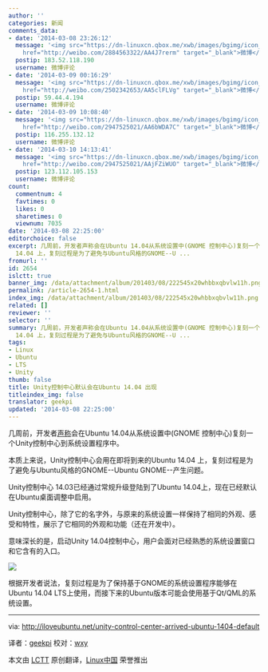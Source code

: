 ```yaml
---
author: ''
categories: 新闻
comments_data:
- date: '2014-03-08 23:26:12'
  message: '<img src="https://dn-linuxcn.qbox.me/xwb/images/bgimg/icon_logo.png" />sunshine9D(<a
    href="http://weibo.com/2884563322/AA4J7rerm" target="_blank">微博</a>): 转发微博'
  postip: 183.52.118.190
  username: 微博评论
- date: '2014-03-09 00:16:29'
  message: '<img src="https://dn-linuxcn.qbox.me/xwb/images/bgimg/icon_logo.png" />上火的快乐生活(<a
    href="http://weibo.com/2502342653/AA5clFLVg" target="_blank">微博</a>): 转发微博'
  postip: 59.44.4.194
  username: 微博评论
- date: '2014-03-09 10:08:40'
  message: '<img src="https://dn-linuxcn.qbox.me/xwb/images/bgimg/icon_logo.png" />Elementary-Luna(<a
    href="http://weibo.com/2947525021/AA6bWDA7C" target="_blank">微博</a>): 转发微博'
  postip: 116.255.132.12
  username: 微博评论
- date: '2014-03-10 14:13:41'
  message: '<img src="https://dn-linuxcn.qbox.me/xwb/images/bgimg/icon_logo.png" />Elementary-Luna(<a
    href="http://weibo.com/2947525021/AAjFZiWUO" target="_blank">微博</a>): 转发微博'
  postip: 123.112.105.153
  username: 微博评论
count:
  commentnum: 4
  favtimes: 0
  likes: 0
  sharetimes: 0
  viewnum: 7035
date: '2014-03-08 22:25:00'
editorchoice: false
excerpt: 几周前，开发者声称会在Ubuntu 14.04从系统设置中(GNOME 控制中心)复刻一个Unity控制中心到系统设置程序中。 本质上来说，Unity控制中心会用在即将到来的Ubuntu
  14.04 上，复刻过程是为了避免与Ubuntu风格的GNOME--U ...
fromurl: ''
id: 2654
islctt: true
banner_img: /data/attachment/album/201403/08/222545x20whbbxqbvlw11h.png
permalink: /article-2654-1.html
index_img: /data/attachment/album/201403/08/222545x20whbbxqbvlw11h.png.thumb.jpg
related: []
reviewer: ''
selector: ''
summary: 几周前，开发者声称会在Ubuntu 14.04从系统设置中(GNOME 控制中心)复刻一个Unity控制中心到系统设置程序中。 本质上来说，Unity控制中心会用在即将到来的Ubuntu
  14.04 上，复刻过程是为了避免与Ubuntu风格的GNOME--U ...
tags:
- Linux
- Ubuntu
- LTS
- Unity
thumb: false
title: Unity控制中心默认会在Ubuntu 14.04 出现
titleindex_img: false
translator: geekpi
updated: '2014-03-08 22:25:00'
---
```


几周前，开发者[声称](http://iloveubuntu.net/ubuntu-developers-registered-unity-control-center-launchpad-fork-gnome-control-center-so-we-can)会在Ubuntu 14.04从系统设置中(GNOME 控制中心)复刻一个Unity控制中心到系统设置程序中。


本质上来说，Unity控制中心会用在即将到来的Ubuntu 14.04 上，复刻过程是为了避免与Ubuntu风格的GNOME--Ubuntu GNOME--产生问题。


Unity控制中心 14.03已经通过常规升级登陆到了Ubuntu 14.04上，现在已经默认在Ubuntu桌面调整中启用。


Unity控制中心，除了它的名字外，与原来的系统设置一样保持了相同的外观、感受和特性，展示了它相同的外观和功能（还在开发中）。


意味深长的是，启动Unity 14.04控制中心，用户会面对已经熟悉的系统设置窗口和它含有的入口。


![](/data/attachment/album/201403/08/222545x20whbbxqbvlw11h.png)


根据开发者说法，复刻过程是为了保持基于GNOME的系统设置程序能够在Ubuntu 14.04 LTS上使用，而接下来的Ubuntu版本可能会使用基于Qt/QML的系统设置。




---


via: <http://iloveubuntu.net/unity-control-center-arrived-ubuntu-1404-default>


译者：[geekpi](https://github.com/geekpi) 校对：[wxy](https://github.com/wxy)


本文由 [LCTT](https://github.com/LCTT/TranslateProject) 原创翻译，[Linux中国](http://linux.cn/) 荣誉推出